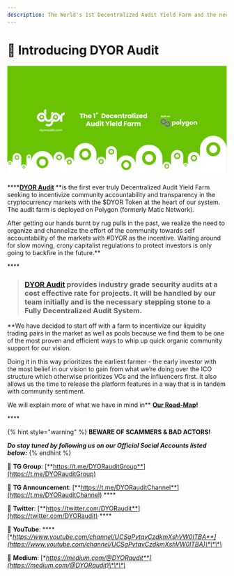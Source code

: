 ```yaml
---
description: The World's 1st Decentralized Audit Yield Farm and the need for having one!
---
```


# 📖 Introducing DYOR Audit

![The need for the World&#x2019;s 1st Decentralized Audit Yield Farm!](.gitbook/assets/dyor-audit-medium-banner-2.jpg)

\*\*\*\*[**DYOR Audit**](https://dyoraudit.com) **is the first ever truly Decentralized Audit Yield Farm seeking to incentivize community accountability and transparency in the cryptocurrency markets with the $DYOR Token at the heart of our system. The audit farm is deployed on Polygon \(formerly Matic Network\).  
  
After getting our hands burnt by rug pulls in the past, we realize the need to organize and channelize the effort of the community towards self accountability of the markets with \#DYOR as the incentive. Waiting around for slow moving, crony capitalist regulations to protect investors is only going to backfire in the future.**

\*\*\*\*

> ### [**DYOR Audit**](https://dyoraudit.com) **provides industry grade security audits at a cost effective rate for projects. It will be handled by our team initially and is the necessary stepping stone to a Fully Decentralized Audit System.**

  
**We have decided to start off with a farm to incentivize our liquidity trading pairs in the market as well as pools because we find them to be one of the most proven and efficient ways to whip up quick organic community support for our vision.  
  
Doing it in this way prioritizes the earliest farmer - the early investor with the most belief in our vision to gain from what we’re doing over the ICO structure which otherwise prioritizes VCs and the influencers first. It also allows us the time to release the platform features in a way that is in tandem with community sentiment.  
  
We will explain more of what we have in mind in** [**Our Road-Map**](https://dyor-audit.gitbook.io/dyor-audit/our-road-map)**!**

\*\*\*\*

{% hint style="warning" %}
**BEWARE OF SCAMMERS & BAD ACTORS!**

_**Do stay tuned by following us on our Official Social Accounts listed below:**_
{% endhint %}

📲 **TG Group**: [**https://t.me/DYORauditGroup**](https://t.me/DYORauditGroup) 

📲 **TG Announcement**: [**https://t.me/DYORauditChannel**](https://t.me/DYORauditChannel) ****

📲 **Twitter**: [**https://twitter.com/DYORaudit**](https://twitter.com/DYORaudit) ****

📲 **YouTube**: ****[**https://www.youtube.com/channel/UCSgPvtqvCzdkmXshVW0lTBA**](https://www.youtube.com/channel/UCSgPvtqvCzdkmXshVW0lTBA)\*\*\*\*

📲 **Medium**: [**https://medium.com/@DYORaudit**](https://medium.com/@DYORaudit)\*\*\*\*

